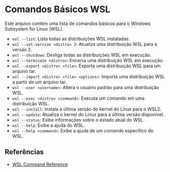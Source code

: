 # Comandos Básicos WSL

Este arquivo contém uma lista de comandos básicos para o Windows Subsystem for Linux (WSL).

- `wsl --list`: Lista todas as distribuições WSL instaladas.
- `wsl --set-version <distro> 2`: Atualiza uma distribuição WSL para a versão 2.
- `wsl --shutdown`: Desliga todas as distribuições WSL em execução.
- `wsl --terminate <distro>`: Encerra uma distribuição WSL em execução.
- `wsl --export <distro> <file>`: Exporta uma distribuição WSL para um arquivo tar.
- `wsl --import <distro> <file> <options>`: Importa uma distribuição WSL a partir de um arquivo tar.
- `wsl --user <username>`: Altera o usuário padrão para uma distribuição WSL.
- `wsl --exec <distro> <command>`: Executa um comando em uma distribuição WSL.
- `wsl --install`: Instala a última versão do kernel do Linux para o WSL2.
- `wsl --update`: Atualiza o kernel do Linux para a última versão disponível.
- `wsl --status`: Exibe informações sobre o estado atual do WSL.
- `wsl --help`: Exibe a ajuda do WSL.
- `wsl --help <command>`: Exibe a ajuda de um comando específico do WSL.

## Referências

- [WSL Command Reference](https://docs.microsoft.com/en-us/windows/wsl/reference)
